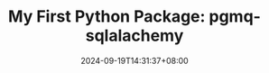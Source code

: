 ---
title: "My First Python Package: pgmq-sqlalachemy"
summary: "PGMQ is lightweight message queue. Like AWS SQS and RSMQ but on Postgres. pgmq-sqlalchemy is a Python client package for PGMQ with SQLAlchemy. It is also my first public python package!"
description: "PGMQ is lightweight message queue. Like AWS SQS and RSMQ but on Postgres. pgmq-sqlalchemy is a Python client package for PGMQ with SQLAlchemy. It is also my first public python package!"
date: 2024-09-19T14:31:37+08:00
slug: "my-first-python-package-pgmq-sqlalachemy"
tags: ["blog","en","python","postgresql","sqlalchemy"]
# series: ["Documentation"]
# series_order: 9
cascade:
  showEdit: true
  showSummary: true
  hideFeatureImage: false
draft: false
---